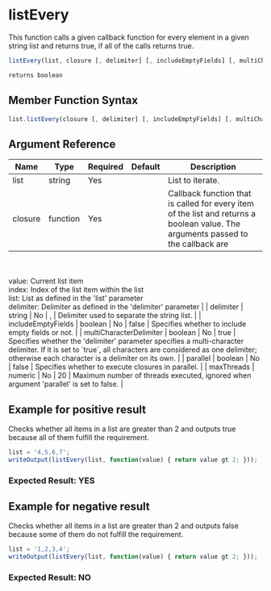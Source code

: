 # listEvery

This function calls a given callback function for every element in a given string list and returns true, if all of the calls returns true.

```javascript
listEvery(list, closure [, delimiter] [, includeEmptyFields] [, multiCharacterDelimiter] [, parallel] [, maxThreads])
```

```javascript
returns boolean
```

## Member Function Syntax

```javascript
list.listEvery(closure [, delimiter] [, includeEmptyFields] [, multiCharacterDelimiter] [, parallel] [, maxThreads])
```

## Argument Reference

| Name | Type | Required | Default | Description |
| --- | --- | --- | --- | --- |
| list | string | Yes |  | List to iterate. |
| closure | function | Yes |  | Callback function that is called for every item of the list and returns a boolean value. The arguments passed to the callback are<br /><br />value: Current list item<br />index: Index of the list item within the list<br />list: List as defined in the 'list' parameter<br />delimiter: Delimiter as defined in the 'delimiter' parameter |
| delimiter | string | No | , | Delimiter used to separate the string list. |
| includeEmptyFields | boolean | No | false | Specifies whether to include empty fields or not. |
| multiCharacterDelimiter | boolean | No | true | Specifies whether the 'delimiter' parameter specifies a multi-character delimiter. If it is set to `true`, all characters are considered as one delimiter; otherwise each character is a delimiter on its own. |
| parallel | boolean | No | false | Specifies whether to execute closures in parallel. |
| maxThreads | numeric | No | 20 | Maximum number of threads executed, ignored when argument 'parallel' is set to false. |

## Example for positive result

Checks whether all items in a list are greater than 2 and outputs true because all of them fulfill the requirement.

```javascript
list = '4,5,6,7';
writeOutput(listEvery(list, function(value) { return value gt 2; }));
```

### Expected Result: YES

## Example for negative result

Checks whether all items in a list are greater than 2 and outputs false because some of them do not fulfill the requirement.

```javascript
list = '1,2,3,4';
writeOutput(listEvery(list, function(value) { return value gt 2; }));
```

### Expected Result: NO
